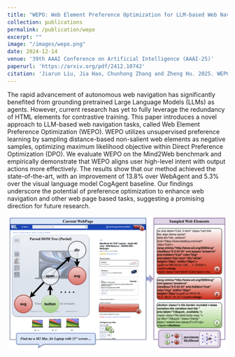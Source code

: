 ```yaml
---
title: "WEPO: Web Element Preference Optimization for LLM-based Web Navigation"
collection: publications
permalink: /publication/wepo
excerpt: ""
image: "/images/wepo.png"
date: 2024-12-14
venue: '39th AAAI Conference on Artificial Intelligence (AAAI-25)'
paperurl: 'https://arxiv.org/pdf/2412.10742'
citation: 'Jiarun Liu, Jia Hao, Chunhong Zhang and Zheng Hu. 2025. WEPO: Web Element Preference Optimization for LLM-based Web Navigation. In Proceedings of the 39th AAAI Conference on Artificial Intelligence (AAAI-25), Philadelphia, Pennsylvania, USA.'
---
```


The rapid advancement of autonomous web navigation has significantly benefited from grounding pretrained Large Language Models (LLMs) as agents. However, current research has yet to fully leverage the redundancy of HTML elements for contrastive training. This paper introduces a novel approach to LLM-based web navigation tasks, called Web Element Preference Optimization (WEPO). WEPO utilizes unsupervised preference learning by sampling distance-based non-salient web elements as negative samples, optimizing maximum likelihood objective within Direct Preference Optimization (DPO). We evaluate WEPO on the Mind2Web benchmark and empirically demonstrate that WEPO aligns user high-level intent with output actions more effectively. The results show that our method achieved the state-of-the-art, with an improvement of 13.8% over WebAgent and 5.3% over the visual language model CogAgent baseline. Our findings underscore the potential of preference optimization to enhance web navigation and other web page based tasks, suggesting a promising direction for future research.

<div class="paper-image">
    <img src="/images/wepo.png" alt="WEPO Concept" style="border-radius: 10px; width: 600px;">
</div>